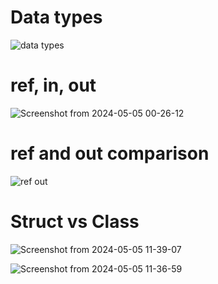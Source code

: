 <h1>Data types</h1>

![data types](https://github.com/nicatrahimov/c--learning/assets/123580958/ff054c7a-8e3b-4421-b1ad-981188763203)


<h1>ref, in, out</h1>

![Screenshot from 2024-05-05 00-26-12](https://github.com/nicatrahimov/c-sharp-learning/assets/123580958/4cbb5ab5-8586-46ae-a5fe-77772f466de6)


<h1>ref and out comparison</h1>

![ref out](https://github.com/nicatrahimov/c--learning/assets/123580958/7cb49f2a-11e5-40ad-bec8-8106186df448)

<h1>Struct vs Class</h1>

![Screenshot from 2024-05-05 11-39-07](https://github.com/nicatrahimov/c-sharp-learning/assets/123580958/8d6333ff-2d44-4ffa-9e54-45906fa9726c)

![Screenshot from 2024-05-05 11-36-59](https://github.com/nicatrahimov/c-sharp-learning/assets/123580958/d05954b5-ca33-49b7-9233-53ce99cb93dc)



